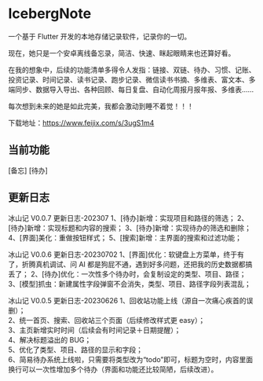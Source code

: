 # IcebergNote

一个基于 Flutter 开发的本地存储记录软件，记录你的一切。

现在，她只是一个安卓离线备忘录，简洁、快速、眯起眼睛来也还算好看。

在我的想象中，后续的功能清单多得令人发指：链接、双链、待办、习惯、记账、投资记录、时间记录、读书记录、跑步记录、微信读书书摘、多维表、富文本、多端同步、数据导入导出、各种回顾、每日复盘、自动化周报月报年报、多维表……

每次想到未来的她是如此完美，我都会激动到睡不着觉！！！

下载地址：https://www.feijix.com/s/3ugS1m4

## 当前功能

[备忘]
[待办]

## 更新日志

冰山记 V0.0.7 更新日志-202307
1、[待办]新增：实现项目和路径的筛选；
2、[待办]新增：实现标题和内容的搜索；
3、[待办]新增：实现待办的筛选和删除；
4、[界面]美化：重做按钮样式；
5、[搜索]新增：主界面的搜索和过滤功能；

冰山记 V0.0.6 更新日志-20230702
1、[界面]优化：软键盘上方菜单，终于有了，折腾真机调试、问 AI 都是狗屁不通，遇到好多问题，还把我的历史数据都搞丢了；
2、[待办]优化：一次性多个待办时，会复制设定的类型、项目、路径；
3、[模型]抓虫：新建属性字段弹窗不会消失，类型、项目、路径字段列表混乱；

冰山记 V0.0.5 更新日志-20230626
1、回收站功能上线（源自一次痛心疾首的误删）；  
2、统一首页、搜索、回收站三个页面（后续修改样式更 easy）；  
3、主页新增实时时间（后续会有时间记录＋日期提醒）；  
4、解决标题溢出的 BUG；  
5、优化了类型、项目、路径的显示和字段；  
6、简易待办系统上线啦，只需要将类型改为“todo”即可，标题为空时，内容里面换行可以一次性增加多个待办（界面和功能还比较简陋，后续改进）。
